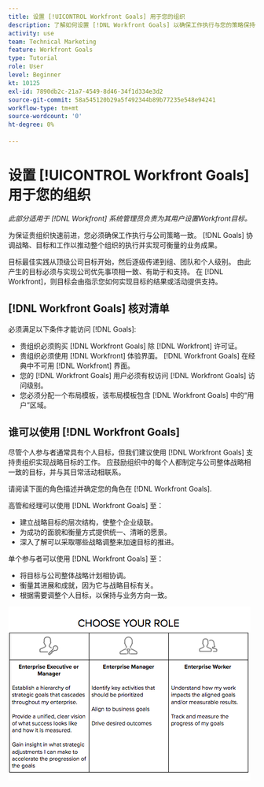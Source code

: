 ```yaml
---
title: 设置 [!UICONTROL Workfront Goals] 用于您的组织
description: 了解如何设置 [!DNL Workfront Goals] 以确保工作执行与您的策略保持一致。
activity: use
team: Technical Marketing
feature: Workfront Goals
type: Tutorial
role: User
level: Beginner
kt: 10125
exl-id: 7890db2c-21a7-4549-8d46-34f1d334e3d2
source-git-commit: 58a545120b29a5f492344b89b77235e548e94241
workflow-type: tm+mt
source-wordcount: '0'
ht-degree: 0%

---
```


# 设置 [!UICONTROL Workfront Goals] 用于您的组织

*此部分适用于 [!DNL Workfront] 系统管理员负责为其用户设置Workfront目标。*

为保证贵组织快速前进，您必须确保工作执行与公司策略一致。 [!DNL   Goals] 协调战略、目标和工作以推动整个组织的执行并实现可衡量的业务成果。

目标最佳实践从顶级公司目标开始，然后逐级传递到组、团队和个人级别。 由此产生的目标必须与实现公司优先事项相一致、有助于和支持。 在 [!DNL Workfront]，则目标会由指示您如何实现目标的结果或活动提供支持。

## [!DNL Workfront Goals] 核对清单

必须满足以下条件才能访问 [!DNL   Goals]:

* 贵组织必须购买 [!DNL Workfront Goals] 除 [!DNL Workfront] 许可证。
* 贵组织必须使用 [!DNL Workfront] 体验界面。 [!DNL Workfront Goals] 在经典中不可用 [!DNL Workfront] 界面。
* 您的 [!DNL Workfront Goals] 用户必须有权访问 [!DNL Workfront Goals] 访问级别。
* 您必须分配一个布局模板，该布局模板包含 [!DNL Workfront Goals] 中的“用户”区域。

## 谁可以使用 [!DNL Workfront Goals]

尽管个人参与者通常具有个人目标，但我们建议使用 [!DNL Workfront Goals] 支持贵组织实现战略目标的工作。 应鼓励组织中的每个人都制定与公司整体战略相一致的目标，并与其日常活动相联系。

请阅读下面的角色描述并确定您的角色在 [!DNL Workfront Goals].

高管和经理可以使用 [!DNL Workfront Goals] 至：

* 建立战略目标的层次结构，使整个企业级联。
* 为成功的面貌和衡量方式提供统一、清晰的愿景。
* 深入了解可以采取哪些战略调整来加速目标的推进。

单个参与者可以使用 [!DNL Workfront Goals] 至：

* 将目标与公司整体战略计划相协调。
* 衡量其进展和成就，因为它与战略目标有关。
* 根据需要调整个人目标，以保持与业务方向一致。

![Workfront目标不同角色的图形](assets/01-workfront-goals-choose-your-role.png)
